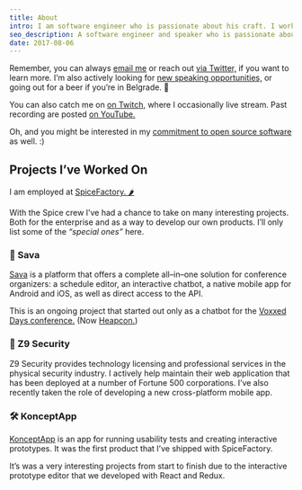 ```yaml
---
title: About
intro: I am software engineer who is passionate about his craft. I work a lot with JavaScript and the surrounding ecosystem. This page is for anyone who is interested in what I’ve been up to.
seo_description: A software engineer and speaker who is passionate about his craft. Working with React, GraphQL and chatbots.
date: 2017-08-06
---
```


Remember, you can always <a href="mailto:filipdanic7@gmail.com">email me</a> or reach out <a href="https://twitter.com/DanicFilip" target="_blank">via Twitter,</a> if you want to learn more. I’m also actively looking for <a href="/speaking">new speaking opportunities,</a> or going out for a beer if you’re in Belgrade. 🍻

You can also catch me on <a href="https://www.twitch.tv/filipdanic" target="_blank">on Twitch,</a> where I occasionally live stream. Past recording are posted <a href="https://www.youtube.com/channel/UClctBvKpOUts0_B_kvooo_w" target="_blank">on YouTube.</a> 

Oh, and you might be interested in my <a href="/open-source-software">commitment to open source software</a> as well. :)

## Projects I’ve Worked On

I am employed at <a href="https://spicefactory.co/" target="_blank" title="SpiceFactory Website">SpiceFactory. 🌶</a>

With the Spice crew I’ve had a chance to take on many interesting projects. Both for the enterprise and as a way to develop our own products. I’ll only list some of the _“special ones”_ here.   

### 🤖 Sava

<a href="https://sava.events/" target="_blank" title="Sava Events Platform">Sava</a> is a platform that offers a complete all–in–one solution for conference organizers: a schedule editor, an interactive chatbot, a native mobile app for Android and iOS, as well as direct access to the API.

This is an ongoing project that started out only as a chatbot for the <a href="https://belgrade.voxxeddays.com/" target="_blank" title="Voxxed Days Belgrade">Voxxed Days conference.</a> (Now <a href="https://heapcon.io/" target="_blank" title="Heapcon Conference">Heapcon.</a>)

### 🚨 Z9 Security

Z9 Security provides technology licensing and professional services in the physical security industry. I actively help maintain their web application that has been deployed at a number of Fortune 500 corporations. I’ve also recently taken the role of developing a new cross-platform mobile app.

### 🛠 KonceptApp

<a href="https://konceptapp.com/" target="_blank" title="KonceptApp Website">KonceptApp</a> is an app for running usability tests and creating interactive prototypes. It was the first product that I’ve shipped with SpiceFactory.

It’s was a very interesting projects from start to finish due to the interactive prototype editor that we developed with React and Redux.
